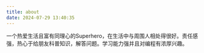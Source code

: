 ```yaml
---
title: about
date: 2024-07-29 13:40:35
---
```

  一个热爱生活且富有同理心的Superhero，在生活中与周围人相处得很好。责任感强，热心于给朋友科普知识，解答问题。学习能力强并且对编程有浓厚兴趣。